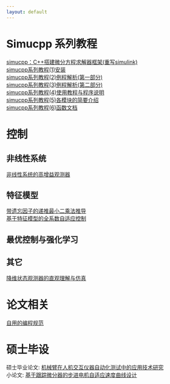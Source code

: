 ```yaml
---
layout: default
---
```


# Simucpp 系列教程
[simucpp：C++搭建微分方程求解器框架(重写simulink)](./simucpp_blog/simucpp0introduction.html)  
[simucpp系列教程(1)安装](./simucpp_blog/simucpp1install.html)  
[simucpp系列教程(2)例程解析(第一部分)](./simucpp_blog/simucpp2example-part1.html)  
[simucpp系列教程(3)例程解析(第二部分)](./simucpp_blog/simucpp3example-part2.html)  
[simucpp系列教程(4)使用教程与程序说明](./simucpp_blog/simucpp4tutorial.html)  
[simucpp系列教程(5)各模块的简要介绍](./simucpp_blog/simucpp5moduleintro.html)  
[simucpp系列教程(6)函数文档](./simucpp_blog/simucpp6documentation.html)  

# 控制
## 非线性系统
[非线性系统的高增益观测器](./controlnotes/high-gain-observer.html)  
## 特征模型
[带遗忘因子的递推最小二乘法推导](./controlnotes/regret-least-square.html)  
[基于特征模型的全系数自适应控制](./controlnotes/character-model.html)  
## 最优控制与强化学习
## 其它
[降维状态观测器的直观理解与仿真](./controlnotes/reduced-order-state-observer.html)  

# 论文相关
[自用的编程规范](./paper/codestyle.html)  

# 硕士毕设
硕士毕业论文: [机械臂在人机交互仪器自动化测试中的应用技术研究](https://gitee.com/xd15zhn/masterthesis/releases/download/V1.3.2/main.pdf)  
小论文: [基于跟踪微分器的步进电机自适应速度曲线设计](https://gitee.com/xd15zhn/stepmotorpaper/releases/download/V1.00/stepmotorpaper.pdf)
